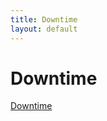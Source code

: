 ```yaml
---
title: Downtime
layout: default
---
```


# Downtime

<a class="c7" href="https://www.google.com/url?q=http://homebrewery.naturalcrit.com/print/BJHxpokf4&amp;sa=D&amp;source=editors&amp;ust=1670692134051509&amp;usg=AOvVaw2apC8R6-ova9zxFvVvW_5R">Downtime</a>
